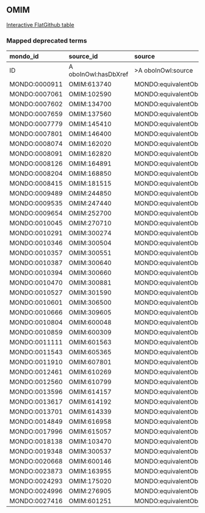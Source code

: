 ## OMIM
[Interactive FlatGithub table](https://flatgithub.com/monarch-initiative/mondo-ingest?filename=src/ontology/reports/omim_mapped_deprecated_terms.robot.template.tsv)

### Mapped deprecated terms
| mondo_id      | source_id            | source                   |
|:--------------|:---------------------|:-------------------------|
| ID            | A oboInOwl:hasDbXref | >A oboInOwl:source       |
| MONDO:0000911 | OMIM:613740          | MONDO:equivalentObsolete |
| MONDO:0007061 | OMIM:102590          | MONDO:equivalentObsolete |
| MONDO:0007602 | OMIM:134700          | MONDO:equivalentObsolete |
| MONDO:0007659 | OMIM:137560          | MONDO:equivalentObsolete |
| MONDO:0007779 | OMIM:145410          | MONDO:equivalentObsolete |
| MONDO:0007801 | OMIM:146400          | MONDO:equivalentObsolete |
| MONDO:0008074 | OMIM:162020          | MONDO:equivalentObsolete |
| MONDO:0008091 | OMIM:162820          | MONDO:equivalentObsolete |
| MONDO:0008126 | OMIM:164891          | MONDO:equivalentObsolete |
| MONDO:0008204 | OMIM:168850          | MONDO:equivalentObsolete |
| MONDO:0008415 | OMIM:181515          | MONDO:equivalentObsolete |
| MONDO:0009489 | OMIM:244850          | MONDO:equivalentObsolete |
| MONDO:0009535 | OMIM:247440          | MONDO:equivalentObsolete |
| MONDO:0009654 | OMIM:252700          | MONDO:equivalentObsolete |
| MONDO:0010045 | OMIM:270710          | MONDO:equivalentObsolete |
| MONDO:0010291 | OMIM:300274          | MONDO:equivalentObsolete |
| MONDO:0010346 | OMIM:300504          | MONDO:equivalentObsolete |
| MONDO:0010357 | OMIM:300551          | MONDO:equivalentObsolete |
| MONDO:0010387 | OMIM:300640          | MONDO:equivalentObsolete |
| MONDO:0010394 | OMIM:300660          | MONDO:equivalentObsolete |
| MONDO:0010470 | OMIM:300881          | MONDO:equivalentObsolete |
| MONDO:0010527 | OMIM:301590          | MONDO:equivalentObsolete |
| MONDO:0010601 | OMIM:306500          | MONDO:equivalentObsolete |
| MONDO:0010666 | OMIM:309605          | MONDO:equivalentObsolete |
| MONDO:0010804 | OMIM:600048          | MONDO:equivalentObsolete |
| MONDO:0010859 | OMIM:600309          | MONDO:equivalentObsolete |
| MONDO:0011111 | OMIM:601563          | MONDO:equivalentObsolete |
| MONDO:0011543 | OMIM:605365          | MONDO:equivalentObsolete |
| MONDO:0011910 | OMIM:607801          | MONDO:equivalentObsolete |
| MONDO:0012461 | OMIM:610269          | MONDO:equivalentObsolete |
| MONDO:0012560 | OMIM:610799          | MONDO:equivalentObsolete |
| MONDO:0013596 | OMIM:614157          | MONDO:equivalentObsolete |
| MONDO:0013617 | OMIM:614192          | MONDO:equivalentObsolete |
| MONDO:0013701 | OMIM:614339          | MONDO:equivalentObsolete |
| MONDO:0014849 | OMIM:616958          | MONDO:equivalentObsolete |
| MONDO:0017996 | OMIM:615057          | MONDO:equivalentObsolete |
| MONDO:0018138 | OMIM:103470          | MONDO:equivalentObsolete |
| MONDO:0019348 | OMIM:300537          | MONDO:equivalentObsolete |
| MONDO:0020668 | OMIM:600146          | MONDO:equivalentObsolete |
| MONDO:0023873 | OMIM:163955          | MONDO:equivalentObsolete |
| MONDO:0024293 | OMIM:175020          | MONDO:equivalentObsolete |
| MONDO:0024996 | OMIM:276905          | MONDO:equivalentObsolete |
| MONDO:0027416 | OMIM:601251          | MONDO:equivalentObsolete |